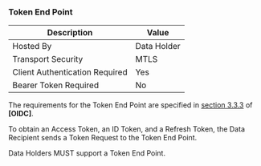 ### Token End Point
| Description | Value   |
|---|---|
| Hosted By  | Data Holder  |
|  Transport Security |  MTLS |
| Client Authentication Required| Yes|
| Bearer Token Required| No|

The requirements for the Token End Point are specified in [section 3.3.3](https://openid.net/specs/openid-connect-core-1_0.html#HybridTokenEndpoint) of **[OIDC]**.

To obtain an Access Token, an ID Token, and a Refresh Token, the Data Recipient sends a Token Request to the Token End Point.

Data Holders MUST support a Token End Point.
